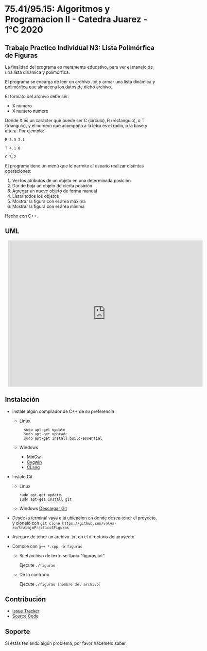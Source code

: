 75.41/95.15: Algoritmos y Programacion II - Catedra Juarez - 1°C 2020
================
Trabajo Practico Individual N3: Lista Polimórfica de Figuras
------------
La finalidad del programa es meramente educativo, para ver el manejo de una lista dinámica y polimórfica.
 
El programa se encarga de leer un archivo .txt y armar una lista dinámica y polimórfica que almacena los datos de dicho 
archivo.

El formato del archivo debe ser:

   * X numero
   * X numero numero
    
Donde X es un caracter que puede ser C (circulo), R (rectangulo), o T (triangulo), y el numero que acompaña a la letra 
es el radio, o la base y altura.
Por ejemplo:

    R 5.3 2.1
 
    T 4.1 8
 
    C 3.2
    
El programa tiene un menú que le permite al usuario realizar distintas operaciones:
   1. Ver los atributos de un objeto en una determinada posicion
   2. Dar de baja un objeto de cierta posición
   3. Agregar un nuevo objeto de forma manual
   4. Listar todos los objetos
   5. Mostrar la figura con el área máxima
   6. Mostrar la figura con el área mínima

Hecho con C++.


UML
------------
<div style="width: 640px; height: 480px; margin: 10px; position: relative;"><iframe allowfullscreen frameborder="0" style="width:640px; height:480px" src="https://app.lucidchart.com/documents/embeddedchart/3449b957-8e6d-49e4-85ff-a5bf505d5faa" id="j_.-mSvnwtdg"></iframe></div>

Instalación
------------

- Instale algún compilador de C++ de su preferencia
    - Linux 
    
            sudo apt-get update
            sudo apt-get upgrade
            sudo apt-get install build-essential
            
    - Windows 
        - [MinGw](https://osdn.net/projects/mingw/releases/) 
        - [Cygwin](https://sourceware.org/cygwin/)
        - [CLang](https://releases.llvm.org/download.html)
        
- Instale Git
	- Linux 
	
	      sudo apt-get update
		  sudo apt-get install git
		    
	- Windows [Descargar Git](https://git-scm.com/downloads)

- Desde la terminal vaya a la ubicacion en donde desea tener el proyecto, y clonelo con `git clone https://github.com/valva-ro/trabajoPractico3Figuras` 
- Asegure de tener un archivo .txt en el directorio del proyecto.
- Compile con `g++ *.cpp -o figuras`
   
    - Si el archivo de texto se llama "figuras.txt" 
    
        Ejecute `./figuras`
    
    - De lo contrario
    
        Ejecute `./figuras [nombre del archivo]`

Contribución
----------

- [Issue Tracker](https://github.com/valva-ro/trabajoPractico3Figuras/issues)
- [Source Code](https://github.com/valva-ro/trabajoPractico3Figuras)


Soporte
-------

Si estás teniendo algún problema, por favor hacemelo saber.
